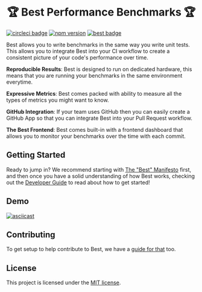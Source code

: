 <h1 align="center">🏆 Best Performance Benchmarks 🏆</h1>

[![circleci badge](https://circleci.com/gh/salesforce/best/tree/master.svg)](https://circleci.com/gh/salesforce/best/tree/master) [![npm version](https://badge.fury.io/js/best.svg)](https://badge.fury.io/js/best) [![best badge](https://img.shields.io/badge/Performance%20By-Best-5100B9?labelColor=lightgrey)](https://perf.bestjs.dev)

Best allows you to write benchmarks in the same way you write unit
tests. This allows you to integrate Best into your CI workflow to
create a consistent picture of your code's performance over time.

**Reproducible Results**: Best is designed to run on dedicated hardware,
this means that you are running your benchmarks in the same environment
everytime.

**Expressive Metrics**: Best comes packed with ability to measure all
the types of metrics you might want to know.

**GitHub Integration**: If your team uses GitHub then you can easily
create a GitHub App so that you can integrate Best into your Pull
Request workflow.

**The Best Frontend**: Best comes built-in with a frontend dashboard
that allows you to monitor your benchmarks over the time with each commit.

## Getting Started

Ready to jump in? We recommend starting with [The "Best" Manifesto][best introduction] first, and then once you have a solid understanding of how
Best works, checking out the [Developer Guide][getting started] to read
about how to get started!

## Demo

[![asciicast](https://asciinema.org/a/158780.png)](https://asciinema.org/a/158780)

## Contributing

To get setup to help contribute to Best, we have a [guide for
that](.github/CONTRIBUTING.md) too.

## License

This project is licensed under the [MIT license](LICENSE).

[best introduction]: https://bestjs.dev/guide/introduction
[getting started]: https://bestjs.dev/guide/getting-started
